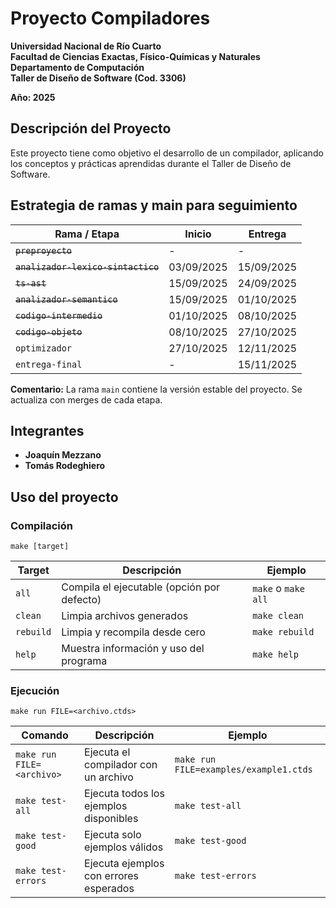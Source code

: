 # Proyecto Compiladores

**Universidad Nacional de Río Cuarto**  
**Facultad de Ciencias Exactas, Físico-Químicas y Naturales**  
**Departamento de Computación**  
**Taller de Diseño de Software (Cod. 3306)**

**Año: 2025**

## Descripción del Proyecto

Este proyecto tiene como objetivo el desarrollo de un compilador, aplicando los conceptos y prácticas aprendidas durante el Taller de Diseño de Software.

## Estrategia de ramas y main para seguimiento

| Rama / Etapa                       | Inicio     | Entrega    |
| ---------------------------------- | ---------- | ---------- |
| ~~`preproyecto`~~                  | -          | -          |
| ~~`analizador-lexico-sintactico`~~ | 03/09/2025 | 15/09/2025 |
| ~~`ts-ast`~~                       | 15/09/2025 | 24/09/2025 |
| ~~`analizador-semantico`~~         | 15/09/2025 | 01/10/2025 |
| ~~`codigo-intermedio`~~            | 01/10/2025 | 08/10/2025 |
| ~~`codigo-objeto`~~                | 08/10/2025 | 27/10/2025 |
| `optimizador`                      | 27/10/2025 | 12/11/2025 |
| `entrega-final`                    | -          | 15/11/2025 |

**Comentario:** La rama `main` contiene la versión estable del proyecto. Se actualiza con merges de cada etapa.

## Integrantes

- **Joaquín Mezzano**
- **Tomás Rodeghiero**

## Uso del proyecto

### Compilación

    make [target]

| Target    | Descripción                                | Ejemplo             |
| --------- | ------------------------------------------ | ------------------- |
| `all`     | Compila el ejecutable (opción por defecto) | `make` o `make all` |
| `clean`   | Limpia archivos generados                  | `make clean`        |
| `rebuild` | Limpia y recompila desde cero              | `make rebuild`      |
| `help`    | Muestra información y uso del programa     | `make help`         |

### Ejecución

    make run FILE=<archivo.ctds>

| Comando                   | Descripción                            | Ejemplo                                |
| ------------------------- | -------------------------------------- | -------------------------------------- |
| `make run FILE=<archivo>` | Ejecuta el compilador con un archivo   | `make run FILE=examples/example1.ctds` |
| `make test-all`           | Ejecuta todos los ejemplos disponibles | `make test-all`                        |
| `make test-good`          | Ejecuta solo ejemplos válidos          | `make test-good`                       |
| `make test-errors`        | Ejecuta ejemplos con errores esperados | `make test-errors`                     |
